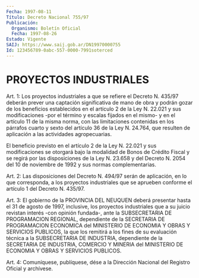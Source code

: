 ```yaml
---
Fecha: 1997-08-11
Título: Decreto Nacional 755/97
Publicación:
  Organismo: Boletín Oficial
  Fecha: 1997-08-26
Estado: Vigente
SAIJ: https://www.saij.gob.ar/DN19970000755
Id: 123456789-0abc-557-0000-7991soterced
---
```

# PROYECTOS INDUSTRIALES

<a id="1"></a>
Art. 1: Los proyectos industriales a que se refiere el Decreto N. 435/97 deberán prever una captación significativa de mano de obra y podrán gozar de los  beneficios  establecidos en el artículo 2 de la Ley N. 22.021 y sus modificaciones -por el  término  y  escalas fijados en el mismo- y en el artículo 11 de la misma norma, con las limitaciones contenidas en los párrafos cuarto y sexto del artículo 36 de la Ley N. 24.764, que resulten de aplicación a las actividades agropecuarias.

El  beneficio previsto  en el artículo 2 de la Ley N. 22.021 y sus modificaciones se otorgará bajo  la  modalidad  de Bonos de Crédito Fiscal y se regirá por las disposiciones de la Ley  N. 23.658 y del Decreto N. 2054 del 10 de noviembre de 1992 y sus normas complementarias.

<a id="2"></a>
Art.  2:  Las  disposiciones del Decreto  N. 494/97  serán de aplicación, en lo que corresponda, a los proyectos industriales que se  aprueben  conforme  el  artículo  1  del Decreto  N. 435/97.

<a id="3"></a>
Art.  3: El gobierno de la PROVINCIA DEL NEUQUEN deberá presentar hasta el 31 de agosto de 1997, inclusive, los proyectos industriales   que  a  su  juicio  revistan  interés  -con opinión fundada-,  ante    la    SUBSECRETARIA  DE  PROGRAMACION  REGIONAL, dependiente  de  la  SECRETARIA    DE  PROGRAMACION  ECONOMICA  del MINISTERIO DE ECONOMIA Y OBRAS Y SERVICIOS  PUBLICOS,  la  que  los remitirá a los fines de su evaluación técnica a la SUBSECRETARIA DE INDUSTRIA,  dependiente  de  la SECRETARIA DE INDUSTRIA, COMERCIO Y MINERIA del MINISTERIO DE ECONOMIA  Y  OBRAS  Y  SERVICIOS PUBLICOS.

<a id="4"></a>
Art. 4: Comuníquese, publíquese, dése a la  Dirección Nacional del Registro  Oficial  y archívese.